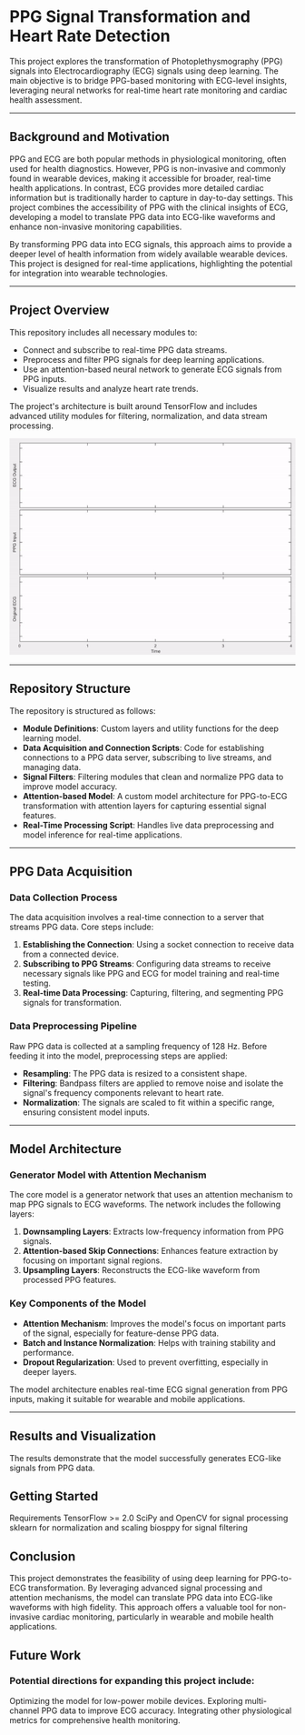 # PPG Signal Transformation and Heart Rate Detection

This project explores the transformation of Photoplethysmography (PPG) signals into Electrocardiography (ECG) signals using deep learning. The main objective is to bridge PPG-based monitoring with ECG-level insights, leveraging neural networks for real-time heart rate monitoring and cardiac health assessment. 

---

## Background and Motivation

PPG and ECG are both popular methods in physiological monitoring, often used for health diagnostics. However, PPG is non-invasive and commonly found in wearable devices, making it accessible for broader, real-time health applications. In contrast, ECG provides more detailed cardiac information but is traditionally harder to capture in day-to-day settings. This project combines the accessibility of PPG with the clinical insights of ECG, developing a model to translate PPG data into ECG-like waveforms and enhance non-invasive monitoring capabilities.

By transforming PPG data into ECG signals, this approach aims to provide a deeper level of health information from widely available wearable devices. This project is designed for real-time applications, highlighting the potential for integration into wearable technologies.

---

## Project Overview

This repository includes all necessary modules to:
- Connect and subscribe to real-time PPG data streams.
- Preprocess and filter PPG signals for deep learning applications.
- Use an attention-based neural network to generate ECG signals from PPG inputs.
- Visualize results and analyze heart rate trends.

The project's architecture is built around TensorFlow and includes advanced utility modules for filtering, normalization, and data stream processing.

![Real-Time PPG to ECG Interpretation](images/ppg.gif)

---

## Repository Structure

The repository is structured as follows:

- **Module Definitions**: Custom layers and utility functions for the deep learning model.
- **Data Acquisition and Connection Scripts**: Code for establishing connections to a PPG data server, subscribing to live streams, and managing data.
- **Signal Filters**: Filtering modules that clean and normalize PPG data to improve model accuracy.
- **Attention-based Model**: A custom model architecture for PPG-to-ECG transformation with attention layers for capturing essential signal features.
- **Real-Time Processing Script**: Handles live data preprocessing and model inference for real-time applications.

---

## PPG Data Acquisition

### Data Collection Process

The data acquisition involves a real-time connection to a server that streams PPG data. Core steps include:

1. **Establishing the Connection**: Using a socket connection to receive data from a connected device.
2. **Subscribing to PPG Streams**: Configuring data streams to receive necessary signals like PPG and ECG for model training and real-time testing.
3. **Real-time Data Processing**: Capturing, filtering, and segmenting PPG signals for transformation.

### Data Preprocessing Pipeline

Raw PPG data is collected at a sampling frequency of 128 Hz. Before feeding it into the model, preprocessing steps are applied:

- **Resampling**: The PPG data is resized to a consistent shape.
- **Filtering**: Bandpass filters are applied to remove noise and isolate the signal's frequency components relevant to heart rate.
- **Normalization**: The signals are scaled to fit within a specific range, ensuring consistent model inputs.

---

## Model Architecture

### Generator Model with Attention Mechanism

The core model is a generator network that uses an attention mechanism to map PPG signals to ECG waveforms. The network includes the following layers:

1. **Downsampling Layers**: Extracts low-frequency information from PPG signals.
2. **Attention-based Skip Connections**: Enhances feature extraction by focusing on important signal regions.
3. **Upsampling Layers**: Reconstructs the ECG-like waveform from processed PPG features.

### Key Components of the Model

- **Attention Mechanism**: Improves the model's focus on important parts of the signal, especially for feature-dense PPG data.
- **Batch and Instance Normalization**: Helps with training stability and performance.
- **Dropout Regularization**: Used to prevent overfitting, especially in deeper layers.

The model architecture enables real-time ECG signal generation from PPG inputs, making it suitable for wearable and mobile applications.

---

## Results and Visualization

The results demonstrate that the model successfully generates ECG-like signals from PPG data. 

## Getting Started
Requirements
TensorFlow >= 2.0
SciPy and OpenCV for signal processing
sklearn for normalization and scaling
biosppy for signal filtering

## Conclusion
This project demonstrates the feasibility of using deep learning for PPG-to-ECG transformation. By leveraging advanced signal processing and attention mechanisms, the model can translate PPG data into ECG-like waveforms with high fidelity. This approach offers a valuable tool for non-invasive cardiac monitoring, particularly in wearable and mobile health applications.

## Future Work
### Potential directions for expanding this project include:

Optimizing the model for low-power mobile devices.
Exploring multi-channel PPG data to improve ECG accuracy.
Integrating other physiological metrics for comprehensive health monitoring.
